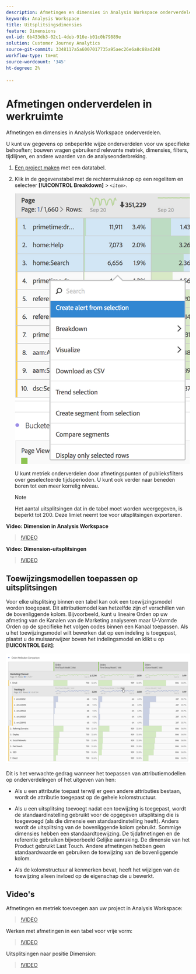 ```yaml
---
description: Afmetingen en dimensies in Analysis Workspace onderverdelen.
keywords: Analysis Workspace
title: Uitsplitsingsdimensies
feature: Dimensions
exl-id: 6b433db3-02c1-4deb-916e-b01c0b79889e
solution: Customer Journey Analytics
source-git-commit: 3348117a5a6007017735a95aec26e6a8c88ad248
workflow-type: tm+mt
source-wordcount: '345'
ht-degree: 2%

---
```


# Afmetingen onderverdelen in werkruimte

Afmetingen en dimensies in Analysis Workspace onderverdelen.

U kunt uw gegevens op onbeperkte wijze onderverdelen voor uw specifieke behoeften; bouwen vragen gebruikend relevante metriek, dimensies, filters, tijdlijnen, en andere waarden van de analyseonderbreking.

1. [Een project maken](/help/analysis-workspace/home.md) met een datatabel.
1. Klik in de gegevenstabel met de rechtermuisknop op een regelitem en selecteer **[!UICONTROL Breakdown]** > *`<item>`*.

   ![Stap Resultaat](assets/fa_data_table_actions.png)

   U kunt metriek onderverdelen door afmetingspunten of publieksfilters over geselecteerde tijdsperioden. U kunt ook verder naar beneden boren tot een meer korrelig niveau.

   >[!NOTE]
   >
   >Het aantal uitsplitsingen dat in de tabel moet worden weergegeven, is beperkt tot 200. Deze limiet neemt toe voor uitsplitsingen exporteren.

**Video: Dimension in Analysis Workspace**

>[!VIDEO](https://video.tv.adobe.com/v/23971)

**Video: Dimension-uitsplitsingen**

>[!VIDEO](https://video.tv.adobe.com/v/23969)

## Toewijzingsmodellen toepassen op uitsplitsingen

Voor elke uitsplitsing binnen een tabel kan ook een toewijzingsmodel worden toegepast. Dit attributiemodel kan hetzelfde zijn of verschillen van de bovenliggende kolom. Bijvoorbeeld, kunt u lineaire Orden op uw afmeting van de Kanalen van de Marketing analyseren maar U-Vormde Orden op de specifieke het volgen codes binnen een Kanaal toepassen. Als u het toewijzingsmodel wilt bewerken dat op een indeling is toegepast, plaatst u de muisaanwijzer boven het indelingsmodel en klikt u op **[!UICONTROL Edit]**:

![Onderbrekingsinstellingen](assets/breakdown_settings.png)

Dit is het verwachte gedrag wanneer het toepassen van attributiemodellen op onderverdelingen of het uitgeven van hen:

* Als u een attributie toepast terwijl er geen andere attributies bestaan, wordt de attributie toegepast op de gehele kolomstructuur.

* Als u een uitsplitsing toevoegt nadat een toewijzing is toegepast, wordt de standaardinstelling gebruikt voor de opgegeven uitsplitsing die is toegevoegd (als die dimensie een standaardinstelling heeft). Anders wordt de uitsplitsing van de bovenliggende kolom gebruikt. Sommige dimensies hebben een standaardtoewijzing. De tijdafmetingen en de referentie gebruiken bijvoorbeeld Gelijke aanraking. De dimensie van het Product gebruikt Last Touch. Andere afmetingen hebben geen standaardwaarde en gebruiken de toewijzing van de bovenliggende kolom.

* Als de kolomstructuur al kenmerken bevat, heeft het wijzigen van de toewijzing alleen invloed op de eigenschap die u bewerkt.

## Video&#39;s

Afmetingen en metriek toevoegen aan uw project in Analysis Workspace:

>[!VIDEO](https://video.tv.adobe.com/v/30606)

Werken met afmetingen in een tabel voor vrije vorm:

>[!VIDEO](https://video.tv.adobe.com/v/40179)

Uitsplitsingen naar positie Dimension:

>[!VIDEO](https://video.tv.adobe.com/v/24033)
